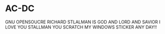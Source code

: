 # AC-DC
GNU OPENSOUCRE RICHARD STLALMAN IS GOD AND LORD AND SAVIOR I LOVE YOU STALLMAN YOU SCRATCH MY WINDOWS STICKER ANY DAY!!
